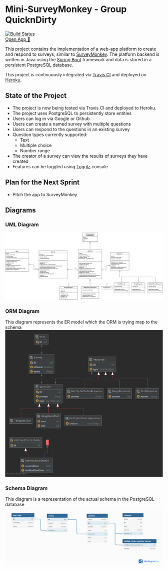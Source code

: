 # Mini-SurveyMonkey - Group QuicknDirty

[![Build Status](https://travis-ci.com/austinjturner/survey-monkey-SYSC4806.svg?branch=master)](https://travis-ci.com/austinjturner/survey-monkey-SYSC4806)  
[Open App 🔗](https://survey-monkey-sysc4806.herokuapp.com/)

This project contains the implementation of a web-app platform to create and respond to surveys, similar to [SurveyMonkey](https://www.surveymonkey.com/).
The platform backend is written in Java using the [Spring Boot](https://spring.io/projects/spring-boot) framework and data is stored in a 
persistent PostgreSQL database. 

This project is continuously integrated via [Travis CI](https://travis-ci.org/) and deployed on [Heroku](https://dashboard.heroku.com/apps).

## State of the Project

- The project is now being tested via Travis CI and deployed to Heroku.
- The project uses PostgreSQL to persistently store entities
- Users can log in via Google or Github
- Users can create a named survey with multiple questions
- Users can respond to the questions in an existing survey
- Question types currently supported:
  - Text
  - Multiple choice
  - Number range
- The creator of a survey can view the results of surveys they have created
- Features can be toggled using [Togglz](https://www.togglz.org/) console

## Plan for the Next Sprint
- Pitch the app to SurveyMonkey

## Diagrams
### UML Diagram
![UML Diagram](src/images/uml_diagram.png?raw=true "UML Diagram")

### ORM Diagram
This diagram represents the ER model which the ORM is trying map to the schema
![ORM Diagram](src/images/orm_diagram.png?raw=true "ORM Diagram")

### Schema Diagram
This diagram is a representation of the actual schema in the PostgreSQL database
![DB Schema Diagram](src/images/schema_diagram.png?raw=true "DB Schema Diagram")